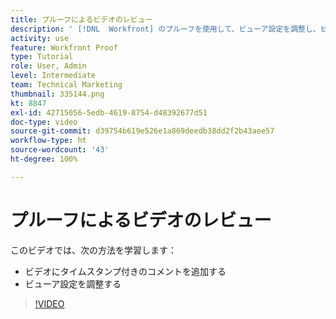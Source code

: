 ```yaml
---
title: プルーフによるビデオのレビュー
description: ' [!DNL  Workfront] のプルーフを使用して、ビューア設定を調整し、ビデオにタイムスタンプ付きのコメントを追加する方法を説明します。'
activity: use
feature: Workfront Proof
type: Tutorial
role: User, Admin
level: Intermediate
team: Technical Marketing
thumbnail: 335144.png
kt: 8847
exl-id: 42715056-5edb-4619-8754-d48392677d51
doc-type: video
source-git-commit: d39754b619e526e1a869deedb38dd2f2b43aee57
workflow-type: ht
source-wordcount: '43'
ht-degree: 100%

---
```


# プルーフによるビデオのレビュー

このビデオでは、次の方法を学習します：

* ビデオにタイムスタンプ付きのコメントを追加する
* ビューア設定を調整する

>[!VIDEO](https://video.tv.adobe.com/v/335144/?quality=12)

<!--
## Learn more
* Review a video proof
-->
